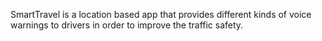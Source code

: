 
SmartTravel is a location based app that provides different kinds of voice warnings to drivers in order to improve the traffic safety.
